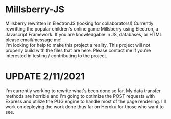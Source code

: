 # Millsberry-JS
Millsberry rewritten in ElectronJS (looking for collaborators!)
Currently rewritting the popular children's online game Millsberry using Electron, a Javascript Framework. If you are knowledgable in JS, databases, or HTML please email/message me!  
I'm looking for help to make this project a reality. This project will not properly build with the files that are here. Please contact me if you're interested in testing / contributing to the project.

# UPDATE 2/11/2021  
I'm currently working to rewrite what's been done so far. My data transfer methods are horrible and I'm going to optimize the POST requests with Express and utilize the PUG engine to handle most of the page rendering. I'll work on deploying the work done thus far on Heroku for those who want to see.

